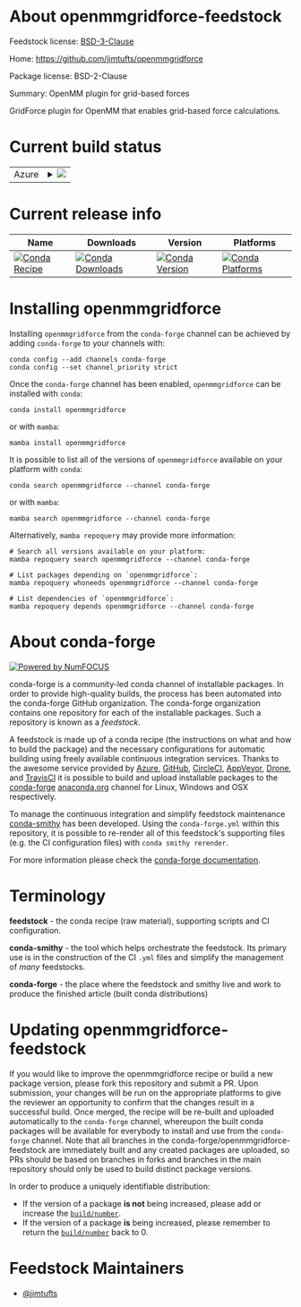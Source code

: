 About openmmgridforce-feedstock
===============================

Feedstock license: [BSD-3-Clause](https://github.com/conda-forge/openmmgridforce-feedstock/blob/main/LICENSE.txt)

Home: https://github.com/jimtufts/openmmgridforce

Package license: BSD-2-Clause

Summary: OpenMM plugin for grid-based forces

GridForce plugin for OpenMM that enables grid-based force calculations.


Current build status
====================


<table>
    
  <tr>
    <td>Azure</td>
    <td>
      <details>
        <summary>
          <a href="https://dev.azure.com/conda-forge/feedstock-builds/_build/latest?definitionId=24804&branchName=main">
            <img src="https://dev.azure.com/conda-forge/feedstock-builds/_apis/build/status/openmmgridforce-feedstock?branchName=main">
          </a>
        </summary>
        <table>
          <thead><tr><th>Variant</th><th>Status</th></tr></thead>
          <tbody><tr>
              <td>linux_64_python3.10.____cpython</td>
              <td>
                <a href="https://dev.azure.com/conda-forge/feedstock-builds/_build/latest?definitionId=24804&branchName=main">
                  <img src="https://dev.azure.com/conda-forge/feedstock-builds/_apis/build/status/openmmgridforce-feedstock?branchName=main&jobName=linux&configuration=linux%20linux_64_python3.10.____cpython" alt="variant">
                </a>
              </td>
            </tr><tr>
              <td>linux_64_python3.11.____cpython</td>
              <td>
                <a href="https://dev.azure.com/conda-forge/feedstock-builds/_build/latest?definitionId=24804&branchName=main">
                  <img src="https://dev.azure.com/conda-forge/feedstock-builds/_apis/build/status/openmmgridforce-feedstock?branchName=main&jobName=linux&configuration=linux%20linux_64_python3.11.____cpython" alt="variant">
                </a>
              </td>
            </tr><tr>
              <td>linux_64_python3.12.____cpython</td>
              <td>
                <a href="https://dev.azure.com/conda-forge/feedstock-builds/_build/latest?definitionId=24804&branchName=main">
                  <img src="https://dev.azure.com/conda-forge/feedstock-builds/_apis/build/status/openmmgridforce-feedstock?branchName=main&jobName=linux&configuration=linux%20linux_64_python3.12.____cpython" alt="variant">
                </a>
              </td>
            </tr><tr>
              <td>linux_64_python3.9.____cpython</td>
              <td>
                <a href="https://dev.azure.com/conda-forge/feedstock-builds/_build/latest?definitionId=24804&branchName=main">
                  <img src="https://dev.azure.com/conda-forge/feedstock-builds/_apis/build/status/openmmgridforce-feedstock?branchName=main&jobName=linux&configuration=linux%20linux_64_python3.9.____cpython" alt="variant">
                </a>
              </td>
            </tr>
          </tbody>
        </table>
      </details>
    </td>
  </tr>
</table>

Current release info
====================

| Name | Downloads | Version | Platforms |
| --- | --- | --- | --- |
| [![Conda Recipe](https://img.shields.io/badge/recipe-openmmgridforce-green.svg)](https://anaconda.org/conda-forge/openmmgridforce) | [![Conda Downloads](https://img.shields.io/conda/dn/conda-forge/openmmgridforce.svg)](https://anaconda.org/conda-forge/openmmgridforce) | [![Conda Version](https://img.shields.io/conda/vn/conda-forge/openmmgridforce.svg)](https://anaconda.org/conda-forge/openmmgridforce) | [![Conda Platforms](https://img.shields.io/conda/pn/conda-forge/openmmgridforce.svg)](https://anaconda.org/conda-forge/openmmgridforce) |

Installing openmmgridforce
==========================

Installing `openmmgridforce` from the `conda-forge` channel can be achieved by adding `conda-forge` to your channels with:

```
conda config --add channels conda-forge
conda config --set channel_priority strict
```

Once the `conda-forge` channel has been enabled, `openmmgridforce` can be installed with `conda`:

```
conda install openmmgridforce
```

or with `mamba`:

```
mamba install openmmgridforce
```

It is possible to list all of the versions of `openmmgridforce` available on your platform with `conda`:

```
conda search openmmgridforce --channel conda-forge
```

or with `mamba`:

```
mamba search openmmgridforce --channel conda-forge
```

Alternatively, `mamba repoquery` may provide more information:

```
# Search all versions available on your platform:
mamba repoquery search openmmgridforce --channel conda-forge

# List packages depending on `openmmgridforce`:
mamba repoquery whoneeds openmmgridforce --channel conda-forge

# List dependencies of `openmmgridforce`:
mamba repoquery depends openmmgridforce --channel conda-forge
```


About conda-forge
=================

[![Powered by
NumFOCUS](https://img.shields.io/badge/powered%20by-NumFOCUS-orange.svg?style=flat&colorA=E1523D&colorB=007D8A)](https://numfocus.org)

conda-forge is a community-led conda channel of installable packages.
In order to provide high-quality builds, the process has been automated into the
conda-forge GitHub organization. The conda-forge organization contains one repository
for each of the installable packages. Such a repository is known as a *feedstock*.

A feedstock is made up of a conda recipe (the instructions on what and how to build
the package) and the necessary configurations for automatic building using freely
available continuous integration services. Thanks to the awesome service provided by
[Azure](https://azure.microsoft.com/en-us/services/devops/), [GitHub](https://github.com/),
[CircleCI](https://circleci.com/), [AppVeyor](https://www.appveyor.com/),
[Drone](https://cloud.drone.io/welcome), and [TravisCI](https://travis-ci.com/)
it is possible to build and upload installable packages to the
[conda-forge](https://anaconda.org/conda-forge) [anaconda.org](https://anaconda.org/)
channel for Linux, Windows and OSX respectively.

To manage the continuous integration and simplify feedstock maintenance
[conda-smithy](https://github.com/conda-forge/conda-smithy) has been developed.
Using the ``conda-forge.yml`` within this repository, it is possible to re-render all of
this feedstock's supporting files (e.g. the CI configuration files) with ``conda smithy rerender``.

For more information please check the [conda-forge documentation](https://conda-forge.org/docs/).

Terminology
===========

**feedstock** - the conda recipe (raw material), supporting scripts and CI configuration.

**conda-smithy** - the tool which helps orchestrate the feedstock.
                   Its primary use is in the construction of the CI ``.yml`` files
                   and simplify the management of *many* feedstocks.

**conda-forge** - the place where the feedstock and smithy live and work to
                  produce the finished article (built conda distributions)


Updating openmmgridforce-feedstock
==================================

If you would like to improve the openmmgridforce recipe or build a new
package version, please fork this repository and submit a PR. Upon submission,
your changes will be run on the appropriate platforms to give the reviewer an
opportunity to confirm that the changes result in a successful build. Once
merged, the recipe will be re-built and uploaded automatically to the
`conda-forge` channel, whereupon the built conda packages will be available for
everybody to install and use from the `conda-forge` channel.
Note that all branches in the conda-forge/openmmgridforce-feedstock are
immediately built and any created packages are uploaded, so PRs should be based
on branches in forks and branches in the main repository should only be used to
build distinct package versions.

In order to produce a uniquely identifiable distribution:
 * If the version of a package **is not** being increased, please add or increase
   the [``build/number``](https://docs.conda.io/projects/conda-build/en/latest/resources/define-metadata.html#build-number-and-string).
 * If the version of a package **is** being increased, please remember to return
   the [``build/number``](https://docs.conda.io/projects/conda-build/en/latest/resources/define-metadata.html#build-number-and-string)
   back to 0.

Feedstock Maintainers
=====================

* [@jimtufts](https://github.com/jimtufts/)

